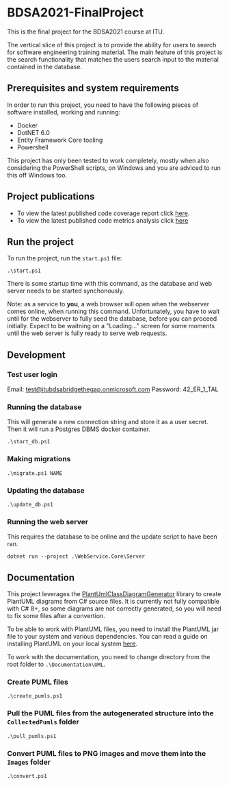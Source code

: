 # BDSA2021-FinalProject
This is the final project for the BDSA2021 course at ITU.

The vertical slice of this project is to provide the ability for users to search for software engineering training material. The main feature of this project is the search functionality that matches the users search input to the material contained in the database.

## Prerequisites and system requirements

In order to run this project, you need to have the following pieces of software installed, working and running:

- Docker
- DotNET 6.0
- Entity Framework Core tooling
- Powershell

This project has only been tested to work completely, mostly when also considering the PowerShell scripts, on Windows and you are adviced to run this off Windows too.

## Project publications

- To view the latest published code coverage report click [here](https://andreaswachs.github.io/BDSA2021-FinalProject/Documentation/CodeCoverageReport.html).
- To view the latest published code metrics analysis click [here](https://andreaswachs.github.io/BDSA2021-FinalProject/Documentation/CodeMetrics.xlsx)

## Run the project

To run the project, run the `start.ps1` file:

```pwsh
.\start.ps1
```

There is some startup time with this command, as the database and web server needs to be started synchonously.

Note: as a service to **you**, a web browser will open when the webserver comes online, when running this command. Unfortunately, you have to wait until for the webserver to fully seed the database, before you can proceed initially. Expect to be waitning on a "Loading..." screen for some moments until the web server is fully ready to serve web requests.

## Development

### Test user login

Email: test@itubdsabridgethegap.onmicrosoft.com
Password: 42_ER_1_TAL

### Running the database

This will generate a new connection string and store it as a user secret. Then it will run a Postgres DBMS docker container.

```pwsh
.\start_db.ps1
```

### Making migrations

```pwsh
.\migrate.ps1 NAME
``` 

### Updating the database

```pwsh
.\update_db.ps1
```

### Running the web server

This requires the database to be online and the update script to have been ran.

```pwsh
dotnet run --project .\WebService.Core\Server
```

## Documentation

This project leverages the [PlantUmlClassDiagramGenerator](https://github.com/pierre3/PlantUmlClassDiagramGenerator) library to create PlantUML diagrams from C# source files.
It is currently not fully compatible with C# 8+, so some diagrams are not correctly generated, so you will need to fix some files after a convertion.

To be able to work with PlantUML files, you need to install the PlantUML jar file to your system and various dependencies. You can read a guide on installing PlantUML on your local system [here](https://plantuml.com/starting).

To work with the documentation, you need to change directory from the root folder to `.\Documentation\UML`.


### Create PUML files

```pwsh
.\create_pumls.ps1
```

### Pull the PUML files from the autogenerated structure into the `CollectedPumls` folder

```pwsh
.\pull_pumls.ps1
```

### Convert PUML files to PNG images and move them into the `Images` folder

```pwsh
.\convert.ps1
```
